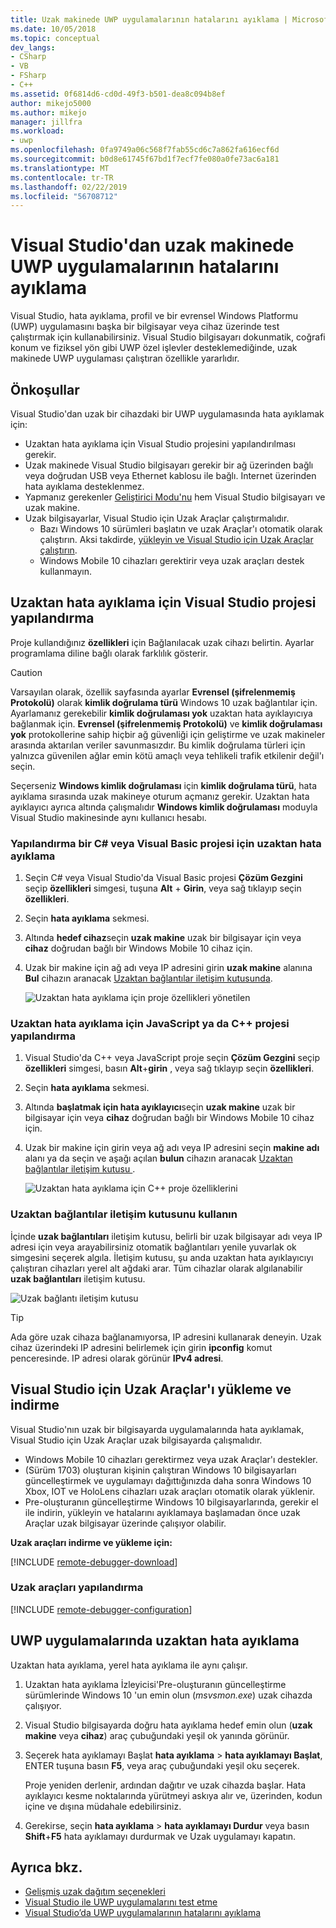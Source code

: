 ```yaml
---
title: Uzak makinede UWP uygulamalarının hatalarını ayıklama | Microsoft Docs
ms.date: 10/05/2018
ms.topic: conceptual
dev_langs:
- CSharp
- VB
- FSharp
- C++
ms.assetid: 0f6814d6-cd0d-49f3-b501-dea8c094b8ef
author: mikejo5000
ms.author: mikejo
manager: jillfra
ms.workload:
- uwp
ms.openlocfilehash: 0fa9749a06c568f7fab55cd6c7a862fa616ecf6d
ms.sourcegitcommit: b0d8e61745f67bd1f7ecf7fe080a0fe73ac6a181
ms.translationtype: MT
ms.contentlocale: tr-TR
ms.lasthandoff: 02/22/2019
ms.locfileid: "56708712"
---
```

# <a name="debug-uwp-apps-on-remote-machines-from-visual-studio"></a>Visual Studio'dan uzak makinede UWP uygulamalarının hatalarını ayıklama

Visual Studio, hata ayıklama, profil ve bir evrensel Windows Platformu (UWP) uygulamasını başka bir bilgisayar veya cihaz üzerinde test çalıştırmak için kullanabilirsiniz. Visual Studio bilgisayarı dokunmatik, coğrafi konum ve fiziksel yön gibi UWP özel işlevler desteklemediğinde, uzak makinede UWP uygulaması çalıştıran özellikle yararlıdır.

##  <a name="BKMK_Prerequisites"></a> Önkoşullar

Visual Studio'dan uzak bir cihazdaki bir UWP uygulamasında hata ayıklamak için:

- Uzaktan hata ayıklama için Visual Studio projesini yapılandırılması gerekir.
- Uzak makinede Visual Studio bilgisayarı gerekir bir ağ üzerinden bağlı veya doğrudan USB veya Ethernet kablosu ile bağlı. Internet üzerinden hata ayıklama desteklenmez.
- Yapmanız gerekenler [Geliştirici Modu'nu](/windows/uwp/get-started/enable-your-device-for-development) hem Visual Studio bilgisayarı ve uzak makine.
- Uzak bilgisayarlar, Visual Studio için Uzak Araçlar çalıştırmalıdır.
  - Bazı Windows 10 sürümleri başlatın ve uzak Araçlar'ı otomatik olarak çalıştırın. Aksi takdirde, [yükleyin ve Visual Studio için Uzak Araçlar çalıştırın](#BKMK_download).
  - Windows Mobile 10 cihazları gerektirir veya uzak araçları destek kullanmayın.

##  <a name="BKMK_ConnectVS"></a> Uzaktan hata ayıklama için Visual Studio projesi yapılandırma
<a name="BKMK_DirectConnect"></a> Proje kullandığınız **özellikleri** için Bağlanılacak uzak cihazı belirtin. Ayarlar programlama diline bağlı olarak farklılık gösterir.

> [!CAUTION]
> Varsayılan olarak, özellik sayfasında ayarlar **Evrensel (şifrelenmemiş Protokolü)** olarak **kimlik doğrulama türü** Windows 10 uzak bağlantılar için. Ayarlamanız gerekebilir **kimlik doğrulaması yok** uzaktan hata ayıklayıcıya bağlanmak için. **Evrensel (şifrelenmemiş Protokolü)** ve **kimlik doğrulaması yok** protokollerine sahip hiçbir ağ güvenliği için geliştirme ve uzak makineler arasında aktarılan veriler savunmasızdır. Bu kimlik doğrulama türleri için yalnızca güvenilen ağlar emin kötü amaçlı veya tehlikeli trafik etkilenir değil'ı seçin.
>
>Seçerseniz **Windows kimlik doğrulaması** için **kimlik doğrulama türü**, hata ayıklama sırasında uzak makineye oturum açmanız gerekir. Uzaktan hata ayıklayıcı ayrıca altında çalışmalıdır **Windows kimlik doğrulaması** moduyla Visual Studio makinesinde aynı kullanıcı hesabı.

###  <a name="BKMK_Choosing_the_remote_device_for_C__and_Visual_Basic_projects"></a> Yapılandırma bir C# veya Visual Basic projesi için uzaktan hata ayıklama

1. Seçin C# veya Visual Studio'da Visual Basic projesi **Çözüm Gezgini** seçip **özellikleri** simgesi, tuşuna **Alt** +  **Girin**, veya sağ tıklayıp seçin **özellikleri**.

1.  Seçin **hata ayıklama** sekmesi.

1.  Altında **hedef cihaz**seçin **uzak makine** uzak bir bilgisayar için veya **cihaz** doğrudan bağlı bir Windows Mobile 10 cihaz için.

1.  Uzak bir makine için ağ adı veya IP adresini girin **uzak makine** alanına **Bul** cihazın aranacak [Uzaktan bağlantılar iletişim kutusunda](#remote-connections).

    ![Uzaktan hata ayıklama için proje özellikleri yönetilen](../debugger/media/vsrun_managed_projprop_remote.png "yönetilen hata ayıklama, proje özellikleri")

###  <a name="BKMK_Choosing_the_remote_device_for_JavaScript_and_C___projects"></a> Uzaktan hata ayıklama için JavaScript ya da C++ projesi yapılandırma

1.  Visual Studio'da C++ veya JavaScript proje seçin **Çözüm Gezgini** seçip **özellikleri** simgesi, basın **Alt**+**girin** , veya sağ tıklayıp seçin **özellikleri**.

1.  Seçin **hata ayıklama** sekmesi.

3.  Altında **başlatmak için hata ayıklayıcı**seçin **uzak makine** uzak bir bilgisayar için veya **cihaz** doğrudan bağlı bir Windows Mobile 10 cihaz için.

1.  Uzak bir makine için girin veya ağ adı veya IP adresini seçin **makine adı** alanı ya da seçin ve aşağı açılan **bulun** cihazın aranacak [Uzaktan bağlantılar iletişim kutusu ](#remote-connections).

    ![Uzaktan hata ayıklama için C++ proje özelliklerini](../debugger/media/vsrun_cpp_projprop_remote.png "C++ hata ayıklama, proje özellikleri")

### <a name="remote-connections"></a> Uzaktan bağlantılar iletişim kutusunu kullanın

İçinde **uzak bağlantıları** iletişim kutusu, belirli bir uzak bilgisayar adı veya IP adresi için veya arayabilirsiniz otomatik bağlantıları yenile yuvarlak ok simgesini seçerek algıla. İletişim kutusu, şu anda uzaktan hata ayıklayıcıyı çalıştıran cihazları yerel alt ağdaki arar. Tüm cihazlar olarak algılanabilir **uzak bağlantıları** iletişim kutusu.

 ![Uzak bağlantı iletişim kutusu](../debugger/media/vsrun_selectremotedebuggerdlg.png "Uzaktan bağlantılar iletişim")

>[!TIP]
>Ada göre uzak cihaza bağlanamıyorsa, IP adresini kullanarak deneyin. Uzak cihaz üzerindeki IP adresini belirlemek için girin **ipconfig** komut penceresinde. IP adresi olarak görünür **IPv4 adresi**.

## <a name="BKMK_download"></a> Visual Studio için Uzak Araçlar'ı yükleme ve indirme

Visual Studio'nın uzak bir bilgisayarda uygulamalarında hata ayıklamak, Visual Studio için Uzak Araçlar uzak bilgisayarda çalışmalıdır.

- Windows Mobile 10 cihazları gerektirmez veya uzak Araçlar'ı destekler.
- (Sürüm 1703) oluşturan kişinin çalıştıran Windows 10 bilgisayarları güncelleştirmek ve uygulamayı dağıttığınızda daha sonra Windows 10 Xbox, IOT ve HoloLens cihazları uzak araçları otomatik olarak yüklenir.
- Pre-oluşturanın güncelleştirme Windows 10 bilgisayarlarında, gerekir el ile indirin, yükleyin ve hatalarını ayıklamaya başlamadan önce uzak Araçlar uzak bilgisayar üzerinde çalışıyor olabilir.

**Uzak araçları indirme ve yükleme için:**

[!INCLUDE [remote-debugger-download](../debugger/includes/remote-debugger-download.md)]

### <a name="BKMK_setup"></a> Uzak araçları yapılandırma

[!INCLUDE [remote-debugger-configuration](../debugger/includes/remote-debugger-configuration.md)]

##  <a name="BKMK_RunRemoteDebug"></a> UWP uygulamalarında uzaktan hata ayıklama

Uzaktan hata ayıklama, yerel hata ayıklama ile aynı çalışır.

1. Uzaktan hata ayıklama İzleyicisi'Pre-oluşturanın güncelleştirme sürümlerinde Windows 10 'un emin olun (*msvsmon.exe*) uzak cihazda çalışıyor.

1. Visual Studio bilgisayarda doğru hata ayıklama hedef emin olun (**uzak makine** veya **cihaz**) araç çubuğundaki yeşil ok yanında görünür.

1. Seçerek hata ayıklamayı Başlat **hata ayıklama** > **hata ayıklamayı Başlat**, ENTER tuşuna basın **F5**, veya araç çubuğundaki yeşil oku seçerek.

   Proje yeniden derlenir, ardından dağıtır ve uzak cihazda başlar. Hata ayıklayıcı kesme noktalarında yürütmeyi askıya alır ve, üzerinden, kodun içine ve dışına müdahale edebilirsiniz.

1. Gerekirse, seçin **hata ayıklama** > **hata ayıklamayı Durdur** veya basın **Shift**+**F5** hata ayıklamayı durdurmak ve Uzak uygulamayı kapatın.

## <a name="see-also"></a>Ayrıca bkz.
- [Gelişmiş uzak dağıtım seçenekleri](/windows/uwp/debug-test-perf/deploying-and-debugging-uwp-apps#advanced-remote-deployment-options)
- [Visual Studio ile UWP uygulamalarını test etme](/visualstudio/test/create-and-run-unit-tests-for-a-store-app-in-visual-studio/)
- [Visual Studio’da UWP uygulamalarının hatalarını ayıklama](debugging-windows-store-and-windows-universal-apps.md)
